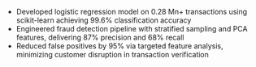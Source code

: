 *	Developed logistic regression model on 0.28 Mn+ transactions using scikit-learn achieving 99.6% classification accuracy
*	Engineered fraud detection pipeline with stratified sampling and PCA features, delivering 87% precision and 68% recall
*	Reduced false positives by 95% via targeted feature analysis, minimizing customer disruption in transaction verification

